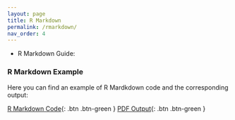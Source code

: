 ```yaml
---
layout: page
title: R Markdown
permalink: /rmarkdown/
nav_order: 4
---
```


 - R Markdown Guide:
 
 ### R Markdown Example

Here you can find an example of R Mardkdown code and the corresponding output:


[R Markdown Code](/R/RMD_example_code.rmd){: .btn .btn-green }
[PDF Output](/R/RMD_example.pdf){: .btn .btn-green }


